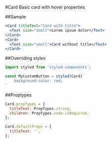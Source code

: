#Card
Basic card with hover properties

##Sample

```jsx　
<Card titleText="Card with title">
  <Text size="small">Lorem ipsum dolor</Text>
</Card>
<Card>
  <Text size="small">Card without title</Text>
</Card>
```
##Overriding styles
```jsx
import styled from 'styled-components';

const MyCustomButton = styled(Card)`
    background-color: red;
`
```

##Proptypes
```jsx
Card.propTypes = {
  titleText: PropTypes.string,
  children: PropTypes.node.isRequired,
};

Card.defaultProps = {
  titleText: '',
};

```
